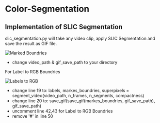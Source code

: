 # Color-Segmentation

## Implementation of SLIC Segmentation
slic_segmentation.py will take any video clip, apply SLIC Segmentation and save the result as GIF file.

![Marked Boundries]('50_800_markes_boundries.gif')


- change video_path & gif_save_path to your directory

For Label to RGB Boundries

![Labels to RGB](labels2rgb)

- change line 19 to: labels, markes_boundries, superpixels = segment_video(video_path, n_frames, n_segments, compactness)
- change line 20 to: save_gif(save_gif(markes_boundries, gif_save_path), gif_save_path)
- uncomment line 42,43 for Label to RGB Boundries
- remove '#' in line 50

